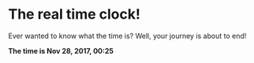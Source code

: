 # The real time clock!

Ever wanted to know what the time is? Well, your journey is about to end!

**The time is Nov 28, 2017, 00:25**